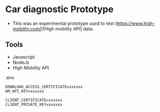 # Car diagnostic Prototype 

- This was an experimental prototype used to test (https://www.high-mobility.com/)[High mobility API] data.

## Tools
- Javascript
- NodeJs
- High Mobility API


.env
```
DOWNLOAD_ACCESS_CERTIFICATE=xxxxxx
HM_API_KEY=xxxxxx

CLIENT_CERTIFICATE=xxxxxx
CLIENT_PRIVATE_KEY=xxxxxx

```